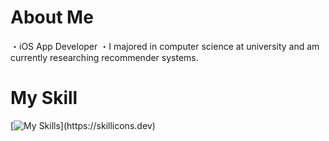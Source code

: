 # About Me
・iOS App Developer
・I majored in computer science at university and am currently researching recommender systems.

# My Skill
[![My Skills](https://skillicons.dev/icons?i=swift,c,java,python,firebase,)](https://skillicons.dev)
